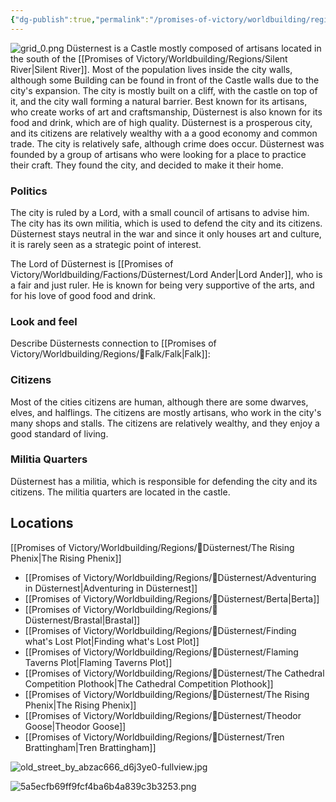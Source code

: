 ```yaml
---
{"dg-publish":true,"permalink":"/promises-of-victory/worldbuilding/regions/duesternest/duesternest/","title":"Düsternest","noteIcon":"Settlement","created":"","updated":""}
---
```


![grid_0.png](/img/user/resources/Pictures/grid_0.png)
Düsternest is a Castle mostly composed of artisans located in the south of the [[Promises of Victory/Worldbuilding/Regions/Silent River\|Silent River]]. Most of the population lives inside the city walls, although some Building can be found in front of the Castle walls due to the city's expansion.
The city is mostly built on a cliff, with the castle on top of it, and the city wall forming a natural barrier.
Best known for its artisans, who create works of art and craftsmanship, Düsternest is also known for its food and drink, which are of high quality.
Düsternest is a prosperous city, and its citizens are relatively wealthy with a a good economy and common trade.
The city is relatively safe, although crime does occur. Düsternest was founded by a group of artisans who were looking for a place to practice their craft. They found the city, and decided to make it their home. 

### Politics

The city is ruled by a Lord, with a small council of artisans to advise him. The city has its own militia, which is used to defend the city and its citizens.
Düsternest stays neutral in the war and since it only houses art and culture, it is rarely seen as a strategic point of interest.

The Lord of Düsternest is [[Promises of Victory/Worldbuilding/Factions/Düsternest/Lord Ander\|Lord Ander]], who is a fair and just ruler. He is known for being very supportive of the arts, and for his love of good food and drink.

### Look and feel
Describe Düsternests connection to [[Promises of Victory/Worldbuilding/Regions/🏰Falk/Falk\|Falk]]: 

### Citizens

Most of the cities citizens are human, although there are some dwarves, elves, and halflings. The citizens are mostly artisans, who work in the city's many shops and stalls.
The citizens are relatively wealthy, and they enjoy a good standard of living.

### Militia Quarters

Düsternest has a militia, which is responsible for defending the city and its citizens. The militia quarters are located in the castle.

## Locations
[[Promises of Victory/Worldbuilding/Regions/🏰Düsternest/The Rising Phenix\|The Rising Phenix]]


- [[Promises of Victory/Worldbuilding/Regions/🏰Düsternest/Adventuring in Düsternest\|Adventuring in Düsternest]]
- [[Promises of Victory/Worldbuilding/Regions/🏰Düsternest/Berta\|Berta]]
- [[Promises of Victory/Worldbuilding/Regions/🏰Düsternest/Brastal\|Brastal]]
- [[Promises of Victory/Worldbuilding/Regions/🏰Düsternest/Finding what's Lost Plot\|Finding what's Lost Plot]]
- [[Promises of Victory/Worldbuilding/Regions/🏰Düsternest/Flaming Taverns Plot\|Flaming Taverns Plot]]
- [[Promises of Victory/Worldbuilding/Regions/🏰Düsternest/The Cathedral Competition Plothook\|The Cathedral Competition Plothook]]
- [[Promises of Victory/Worldbuilding/Regions/🏰Düsternest/The Rising Phenix\|The Rising Phenix]]
- [[Promises of Victory/Worldbuilding/Regions/🏰Düsternest/Theodor Goose\|Theodor Goose]]
- [[Promises of Victory/Worldbuilding/Regions/🏰Düsternest/Tren Brattingham\|Tren Brattingham]]



![old_street_by_abzac666_d6j3ye0-fullview.jpg](/img/user/old_street_by_abzac666_d6j3ye0-fullview.jpg)

![5a5ecfb69ff9fcf4ba6b4a839c3b3253.png](/img/user/5a5ecfb69ff9fcf4ba6b4a839c3b3253.png)